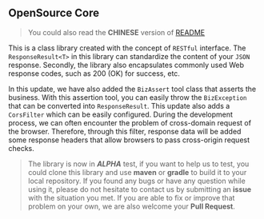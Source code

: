 ## OpenSource Core

> You could also read the **CHINESE** version of [README](README_zh-CN.md)

This is a class library created with the concept of `RESTful` interface. The `ResponseResult<T>` in this library can 
standardize the content of your `JSON` response. Secondly, the library also encapsulates commonly used Web response 
codes, such as 200 (OK) for success, etc.

In this update, we have also added the `BizAssert` tool class that asserts the business. With this assertion tool, you 
can easily throw the `BizException` that can be converted into `ResponseResult`. This update also adds a `CorsFilter` 
which can be easily configured. During the development process, we can often encounter the problem of cross-domain 
request of the browser. Therefore, through this filter, response data will be added some response headers that allow 
browsers to pass cross-origin request checks.

> The library is now in **_ALPHA_** test, if you want to help us to test, you could clone this library and use 
> **maven** or **gradle** to build it to your local repository. If you found any bugs or have any question while using 
> it, please do not hesitate to contact us by submitting an **issue** with the situation you met. If you are able to
> fix or improve that problem on your own, we are also welcome your **Pull Request**.